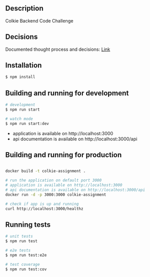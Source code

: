 ## Description
Colkie Backend Code Challenge

## Decisions
Documented thought process and decisions: [Link](DECISIONS.md)

## Installation

```bash
$ npm install
```

## Building and running for development

```bash
# development
$ npm run start

# watch mode
$ npm run start:dev
```

- application is available on http://localhost:3000
- api documentation is available on http://localhost:3000/api

## Building and running for production

```bash

docker build -t colkie-assignment .

# run the application on default port 3000
# application is available on http://localhost:3000
# api documentation is available on http://localhost:3000/api
docker run -d -p 3000:3000 colkie-assignment

# check if app is up and running
curl http://localhost:3000/healthz
```


## Running tests

```bash
# unit tests
$ npm run test

# e2e tests
$ npm run test:e2e

# test coverage
$ npm run test:cov
```
